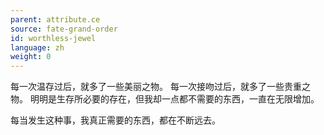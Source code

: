 ```yaml
---
parent: attribute.ce
source: fate-grand-order
id: worthless-jewel
language: zh
weight: 0
---
```


每一次温存过后，就多了一些美丽之物。
每一次接吻过后，就多了一些贵重之物。
明明是生存所必要的存在，但我却一点都不需要的东西，一直在无限增加。

每当发生这种事，我真正需要的东西，都在不断远去。
